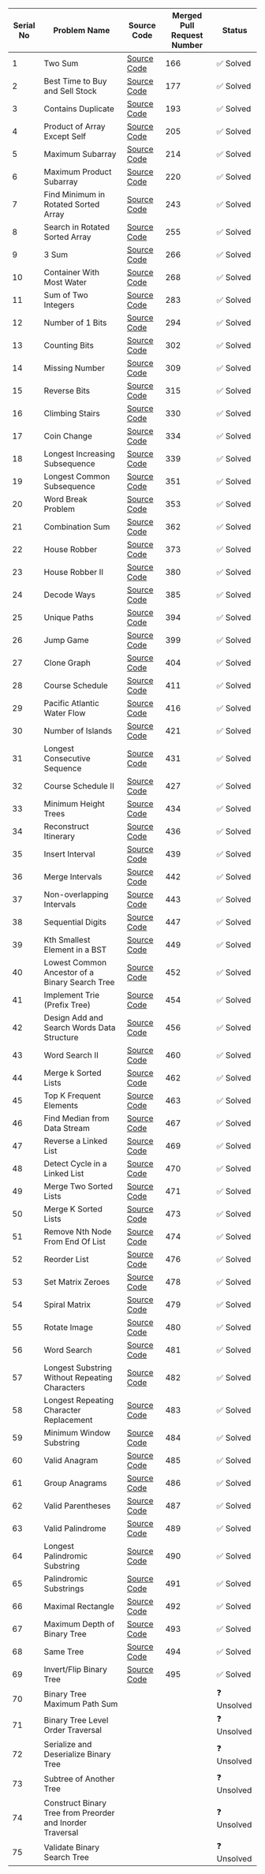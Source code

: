 | Serial No | Problem Name                                      | Source Code | Merged Pull Request Number | Status      |
|-----------|----------------------------------------------------|-------------|----------------------|-------------|
| 1         | Two Sum                                            |   [Source Code](https://github.com/abhi272003/DSA-Cracker/tree/main/Blind%2075%20LeetCode/Abhiram%20Hegde%20/Two%20Sum)        |      166                |  ✅ Solved  |
| 2         | Best Time to Buy and Sell Stock                   |     [Source Code](https://github.com/abhi272003/DSA-Cracker/tree/main/Blind%2075%20LeetCode/Abhiram%20Hegde%20/Best%20Time%20To%20Buy%20%26%20Sell%20Stock)        |         177             | ✅ Solved  |
| 3         | Contains Duplicate                                |    [Source Code](https://github.com/abhi272003/DSA-Cracker/tree/main/Blind%2075%20LeetCode/Abhiram%20Hegde/Contains%20Duplicate)         |          193            | ✅ Solved  |
| 4         | Product of Array Except Self                       |    [Source Code](https://github.com/abhi272003/DSA-Cracker/tree/main/Blind%2075%20LeetCode/Abhiram%20Hegde/Product%20of%20Array%20Except%20Self)         |         205             |  ✅ Solved  |
| 5         | Maximum Subarray                                   |      [Source Code](https://github.com/abhi272003/DSA-Cracker/tree/main/Blind%2075%20LeetCode/Abhiram%20Hegde/Maximum%20Subarray)       |        214              | ✅ Solved  |
| 6         | Maximum Product Subarray                           |    [Source Code](https://github.com/abhi272003/DSA-Cracker/tree/main/Blind%2075%20LeetCode/Abhiram%20Hegde/Maximum%20Product%20Subarray)         |          220            | ✅ Solved  |
| 7         | Find Minimum in Rotated Sorted Array               |     [Source Code](https://github.com/abhi272003/DSA-Cracker/tree/main/Blind%2075%20LeetCode/Abhiram%20Hegde/Find%20Minimum%20in%20Rotated%20Sorted%20Array)        |           243           | ✅ Solved  |
| 8         | Search in Rotated Sorted Array                     |     [Source Code](https://github.com/abhi272003/DSA-Cracker/tree/main/Blind%2075%20LeetCode/Abhiram%20Hegde/Search%20in%20Rotated%20Sorted%20Array)        |           255           | ✅ Solved  |
| 9         | 3 Sum                                              |     [Source Code](https://github.com/abhi272003/DSA-Cracker/tree/main/Blind%2075%20LeetCode/Abhiram%20Hegde/3%20Sum)        |          266            | ✅ Solved  |
| 10        | Container With Most Water                          |      [Source Code](https://github.com/abhi272003/DSA-Cracker/tree/main/Blind%2075%20LeetCode/Abhiram%20Hegde/Container%20With%20Most%20Water)       |          268            | ✅ Solved  |
| 11        | Sum of Two Integers                                |    [Source Code](https://github.com/abhi272003/DSA-Cracker/tree/main/Blind%2075%20LeetCode/Abhiram%20Hegde/Sum%20of%20Two%20Integers)         |            283          | ✅ Solved  |
| 12        | Number of 1 Bits                                   |    [Source Code](https://github.com/abhi272003/DSA-Cracker/tree/main/Blind%2075%20LeetCode/Abhiram%20Hegde/Number%20of%201%20Bits)         |           294           | ✅ Solved  |
| 13        | Counting Bits                                      |      [Source Code](https://github.com/abhi272003/DSA-Cracker/tree/main/Blind%2075%20LeetCode/Abhiram%20Hegde/Counting%20Bits)       |        302              | ✅ Solved  |
| 14        | Missing Number                                     |    [Source Code](https://github.com/abhi272003/DSA-Cracker/tree/main/Blind%2075%20LeetCode/Abhiram%20Hegde/Missing%20Number)         |      309                | ✅ Solved |
| 15        | Reverse Bits                                       |    [Source Code](https://github.com/abhi272003/DSA-Cracker/tree/main/Blind%2075%20LeetCode/Abhiram%20Hegde/Reverse%20Bits)         |           315           | ✅ Solved  |
| 16        | Climbing Stairs                                    |     [Source Code](https://github.com/abhi272003/DSA-Cracker/tree/main/Blind%2075%20LeetCode/Abhiram%20Hegde/Climbing%20Stairs)        |         330             | ✅ Solved |
| 17        | Coin Change                                        |      [Source Code](https://github.com/abhi272003/DSA-Cracker/tree/main/Blind%2075%20LeetCode/Abhiram%20Hegde/Coin%20Change)       |          334            | ✅ Solved   |
| 18        | Longest Increasing Subsequence                     |      [Source Code](https://github.com/abhi272003/DSA-Cracker/tree/main/Blind%2075%20LeetCode/Abhiram%20Hegde/Longest%20Increasing%20Subsequence)       |           339         | ✅ Solved   |
| 19        | Longest Common Subsequence                         |      [Source Code](https://github.com/abhi272003/DSA-Cracker/tree/main/Blind%2075%20LeetCode/Abhiram%20Hegde/Longest%20Common%20Subsequence)       |            351          | ✅ Solved |
| 20        | Word Break Problem                                 |     [Source Code](https://github.com/abhi272003/DSA-Cracker/tree/main/Blind%2075%20LeetCode/Abhiram%20Hegde/Word%20Break)         |          353            | ✅ Solved  |
| 21        | Combination Sum                                    |      [Source Code](https://github.com/abhi272003/DSA-Cracker/tree/main/Blind%2075%20LeetCode/Abhiram%20Hegde/Combination%20Sum)        |         362             | ✅ Solved  |
| 22        | House Robber                                       | [Source Code](https://github.com/abhi272003/DSA-Cracker/tree/main/Blind%2075%20LeetCode/Abhiram%20Hegde/House%20Robber)        |           373           | ✅ Solved  |
| 23        | House Robber II                                    |   [Source Code](https://github.com/abhi272003/DSA-Cracker/tree/main/Blind%2075%20LeetCode/Abhiram%20Hegde/House%20Robber%20II)          |          380            | ✅ Solved  |
| 24        | Decode Ways                                        | [Source Code](https://github.com/abhi272003/DSA-Cracker/tree/main/Blind%2075%20LeetCode/Abhiram%20Hegde/Decode%20Ways)        |          385            | ✅ Solved |
| 25        | Unique Paths                                       |   [Source Code](https://github.com/abhi272003/DSA-Cracker/tree/main/Blind%2075%20LeetCode/Abhiram%20Hegde/Unique%20Paths)          |          394            | ✅ Solved  |
| 26        | Jump Game                                          |    [Source Code](https://github.com/abhi272003/DSA-Cracker/tree/main/Blind%2075%20LeetCode/Abhiram%20Hegde/Jump%20Game)         |         399             | ✅ Solved  |
| 27        | Clone Graph                                        |    [Source Code](https://github.com/abhi272003/DSA-Cracker/tree/main/Blind%2075%20LeetCode/Abhiram%20Hegde/Clone%20Graph)         |          404            | ✅ Solved  |
| 28        | Course Schedule                                    |     [Source Code](https://github.com/abhi272003/DSA-Cracker/tree/main/Blind%2075%20LeetCode/Abhiram%20Hegde/Course%20Schedule)        |             411         | ✅ Solved  |
| 29        | Pacific Atlantic Water Flow                        |     [Source Code](https://github.com/abhi272003/DSA-Cracker/tree/main/Blind%2075%20LeetCode/Abhiram%20Hegde/Pacific%20Atlantic%20Water%20Flow)        |          416           | ✅ Solved  |
| 30        | Number of Islands                                  |    [Source Code](https://github.com/abhi272003/DSA-Cracker/tree/main/Blind%2075%20LeetCode/Abhiram%20Hegde/Number%20of%20Islands)         |          421            | ✅ Solved  |
| 31        | Longest Consecutive Sequence                        |      [Source Code](https://github.com/abhi272003/DSA-Cracker/tree/main/Blind%2075%20LeetCode/Abhiram%20Hegde/Longest%20Consecutive%20Sequence)       |         431             | ✅ Solved  |
| 32        | Course Schedule II                                 |     [Source Code](https://github.com/abhi272003/DSA-Cracker/tree/main/Blind%2075%20LeetCode/Abhiram%20Hegde/Course%20Schedule%20II)        |         427             | ✅ Solved |
| 33        | Minimum Height Trees                                |     [Source Code](https://github.com/abhi272003/DSA-Cracker/tree/main/Blind%2075%20LeetCode/Abhiram%20Hegde/Minimum%20Height%20Trees)        |            434          | ✅ Solved  |
| 34        | Reconstruct Itinerary                               |     [Source Code](https://github.com/abhi272003/DSA-Cracker/tree/main/Blind%2075%20LeetCode/Abhiram%20Hegde/Reconstruct%20Itinerary)        |         436             | ✅ Solved  |
| 35        | Insert Interval                                     |    [Source Code](https://github.com/abhi272003/DSA-Cracker/tree/main/Blind%2075%20LeetCode/Abhiram%20Hegde/Insert%20Interval)         |         439             | ✅ Solved  |
| 36        | Merge Intervals                                     |     [Source Code](https://github.com/abhi272003/DSA-Cracker/tree/main/Blind%2075%20LeetCode/Abhiram%20Hegde/Merge%20Intervals)        |            442          |  ✅ Solved  |
| 37        | Non-overlapping Intervals                           |    [Source Code](https://github.com/abhi272003/DSA-Cracker/tree/main/Blind%2075%20LeetCode/Abhiram%20Hegde/Non-overlapping%20Intervals)         |        443              | ✅ Solved  |
| 38        | Sequential Digits                                   |     [Source Code](https://github.com/abhi272003/DSA-Cracker/tree/main/Blind%2075%20LeetCode/Abhiram%20Hegde/Sequential%20Digits)        |            447          | ✅ Solved  |
| 39        | Kth Smallest Element in a BST                      |    [Source Code](https://github.com/abhi272003/DSA-Cracker/tree/main/Blind%2075%20LeetCode/Abhiram%20Hegde/Kth%20Smallest%20Element%20in%20a%20BST)         |         449    | ✅ Solved  |
| 40        | Lowest Common Ancestor of a Binary Search Tree      |  [Source Code](https://github.com/abhi272003/DSA-Cracker/tree/main/Blind%2075%20LeetCode/Abhiram%20Hegde/Lowest%20Common%20Ancestor%20of%20a%20Binary%20Search%20Tree)           |             452         | ✅ Solved  |
| 41        | Implement Trie (Prefix Tree)                       |     [Source Code](https://github.com/abhi272003/DSA-Cracker/tree/main/Blind%2075%20LeetCode/Abhiram%20Hegde/Implement%20Trie%20(Prefix%20Tree))        |      454            | ✅ Solved  |
| 42        | Design Add and Search Words Data Structure          |   [Source Code](https://github.com/abhi272003/DSA-Cracker/tree/main/Blind%2075%20LeetCode/Abhiram%20Hegde/Design%20Add%20and%20Search%20Words%20Data%20Structure)          |       456               | ✅ Solved  |
| 43        | Word Search II                                      |   [Source Code](https://github.com/abhi272003/DSA-Cracker/tree/main/Blind%2075%20LeetCode/Abhiram%20Hegde/Word%20Search%20II)          |              460        | ✅ Solved  |
| 44        | Merge k Sorted Lists                                |   [Source Code](https://github.com/abhi272003/DSA-Cracker/tree/main/Blind%2075%20LeetCode/Abhiram%20Hegde/Merge%20k%20Sorted%20Lists)          |       462           | ✅ Solved  |
| 45        | Top K Frequent Elements                              |   [Source Code](https://github.com/abhi272003/DSA-Cracker/tree/main/Blind%2075%20LeetCode/Abhiram%20Hegde/Top%20K%20Frequent%20Elements)          |         463             | ✅ Solved  |
| 46        | Find Median from Data Stream                        |   [Source Code](https://github.com/abhi272003/DSA-Cracker/tree/main/Blind%2075%20LeetCode/Abhiram%20Hegde/Find%20Median%20from%20Data%20Stream)          |   467         | ✅ Solved  |
| 47        | Reverse a Linked List                               |   [Source Code](https://github.com/abhi272003/DSA-Cracker/tree/main/Blind%2075%20LeetCode/Abhiram%20Hegde/Reverse%20Linked%20List)          |       469             | ✅ Solved  |
| 48        | Detect Cycle in a Linked List                       |   [Source Code](https://github.com/abhi272003/DSA-Cracker/tree/main/Blind%2075%20LeetCode/Abhiram%20Hegde/Linked%20List%20Cycle)          |         470             | ✅ Solved  |
| 49        | Merge Two Sorted Lists                              |  [Source Code](https://github.com/abhi272003/DSA-Cracker/tree/main/Blind%2075%20LeetCode/Abhiram%20Hegde/Merge%20Two%20Sorted%20Lists)           |      471              | ✅ Solved  |
| 50        | Merge K Sorted Lists                                |   [Source Code](https://github.com/abhi272003/DSA-Cracker/tree/main/Blind%2075%20LeetCode/Abhiram%20Hegde/Merge%20k%20Sorted%20Lists(2))          |           473        | ✅ Solved  |
| 51        | Remove Nth Node From End Of List                    |   [Source Code](https://github.com/abhi272003/DSA-Cracker/tree/main/Blind%2075%20LeetCode/Abhiram%20Hegde/Remove%20Nth%20Node%20from%20End%20of%20List)          |          474            | ✅ Solved  |
| 52        | Reorder List                                        |    [Source Code](https://github.com/abhi272003/DSA-Cracker/tree/main/Blind%2075%20LeetCode/Abhiram%20Hegde/Reorder%20List)         |        476              | ✅ Solved  |
| 53        | Set Matrix Zeroes                                   |   [Source Code](https://github.com/abhi272003/DSA-Cracker/tree/main/Blind%2075%20LeetCode/Abhiram%20Hegde/Set%20Matrix%20Zeroes)          |           478           | ✅ Solved  |
| 54        | Spiral Matrix                                       |   [Source Code](https://github.com/abhi272003/DSA-Cracker/tree/main/Blind%2075%20LeetCode/Abhiram%20Hegde/Spiral%20Matrix)          |          479            | ✅ Solved  |
| 55        | Rotate Image                                        |   [Source Code](https://github.com/abhi272003/DSA-Cracker/tree/main/Blind%2075%20LeetCode/Abhiram%20Hegde/Rotate%20Image)          |           480           | ✅ Solved  |
| 56        | Word Search                                         |    [Source Code](https://github.com/abhi272003/DSA-Cracker/tree/main/Blind%2075%20LeetCode/Abhiram%20Hegde/Word%20Search)         |         481             | ✅ Solved  |
| 57        | Longest Substring Without Repeating Characters     |    [Source Code](https://github.com/abhi272003/DSA-Cracker/tree/main/Blind%2075%20LeetCode/Abhiram%20Hegde/Longest%20Substring%20Without%20Repeating%20Characters) |        482            | ✅ Solved  |
| 58        | Longest Repeating Character Replacement              |  [Source Code](https://github.com/abhi272003/DSA-Cracker/tree/main/Blind%2075%20LeetCode/Abhiram%20Hegde/Longest%20Repeating%20Caracter%20Replacement)           |       483             | ✅ Solved  |
| 59        | Minimum Window Substring                            |     [Source Code](https://github.com/abhi272003/DSA-Cracker/tree/main/Blind%2075%20LeetCode/Abhiram%20Hegde/Minimum%20Window%20Substring)        |          484            | ✅ Solved  |
| 60        | Valid Anagram                                       |   [Source Code](https://github.com/abhi272003/DSA-Cracker/tree/main/Blind%2075%20LeetCode/Abhiram%20Hegde/Valid%20Anagram)          |        485              | ✅ Solved  |
| 61        | Group Anagrams                                      |    [Source Code](https://github.com/abhi272003/DSA-Cracker/tree/main/Blind%2075%20LeetCode/Abhiram%20Hegde/Group%20Anagrams)         |           486           | ✅ Solved  |
| 62        | Valid Parentheses                                   |    [Source Code](https://github.com/abhi272003/DSA-Cracker/tree/main/Blind%2075%20LeetCode/Abhiram%20Hegde/Valid%20Parentheses)         |          487            | ✅ Solved  |
| 63        | Valid Palindrome                                    |   [Source Code](https://github.com/abhi272003/DSA-Cracker/tree/main/Blind%2075%20LeetCode/Abhiram%20Hegde/Valid%20Palindrome)          |         489             | ✅ Solved   |
| 64        | Longest Palindromic Substring                       |   [Source Code](https://github.com/abhi272003/DSA-Cracker/tree/main/Blind%2075%20LeetCode/Abhiram%20Hegde/Longest%20Palindromic%20Substring)          |         490      | ✅ Solved  |
| 65        | Palindromic Substrings                              |   [Source Code](https://github.com/abhi272003/DSA-Cracker/tree/main/Blind%2075%20LeetCode/Abhiram%20Hegde/Palindrome%20Substring)          |         491          | ✅ Solved  |
| 66        | Maximal Rectangle                                    |  [Source Code](https://github.com/abhi272003/DSA-Cracker/tree/main/Blind%2075%20LeetCode/Abhiram%20Hegde/Maximal%20Rectangle)           |          492            | ✅ Solved  |
| 67        | Maximum Depth of Binary Tree                         | [Source Code](https://github.com/abhi272003/DSA-Cracker/tree/main/Blind%2075%20LeetCode/Abhiram%20Hegde/Maximum%20Depth%20of%20Binary%20Tree)          |       493    | ✅ Solved  |
| 68        | Same Tree                                            | [Source Code](https://github.com/abhi272003/DSA-Cracker/tree/main/Blind%2075%20LeetCode/Abhiram%20Hegde/Same%20Tree)            |          494            | ✅ Solved  |
| 69        | Invert/Flip Binary Tree                             |   [Source Code](https://github.com/abhi272003/DSA-Cracker/tree/main/Blind%2075%20LeetCode/Abhiram%20Hegde/Invert%20Binary%20Tree)          |         495             | ✅ Solved  |
| 70        | Binary Tree Maximum Path Sum                        |             |                      | ❓ Unsolved  |
| 71        | Binary Tree Level Order Traversal                   |             |                      | ❓ Unsolved  |
| 72        | Serialize and Deserialize Binary Tree               |             |                      | ❓ Unsolved  |
| 73        | Subtree of Another Tree                             |             |                      | ❓ Unsolved  |
| 74        | Construct Binary Tree from Preorder and Inorder Traversal |             |                      | ❓ Unsolved  |
| 75        | Validate Binary Search Tree                         |             |                      | ❓ Unsolved  |
